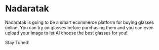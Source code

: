 # Nadaratak

Nadaratak is going to be a smart ecommerce platform for buying glasses online. You can try on glasses before purchasing them and you can even upload your image to let AI choose the best glasses for you!

Stay Tuned!
